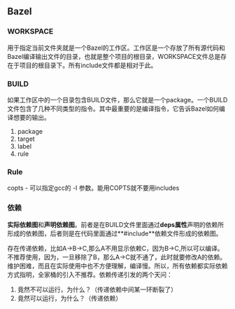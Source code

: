 ## Bazel

### WORKSPACE

用于指定当前文件夹就是一个Bazel的工作区。工作区是一个存放了所有源代码和Bazel编译输出文件的目录，也就是整个项目的根目录，WORKSPACE文件总是存在于项目的根目录下。所有include文件都是相对于此。

### BUILD

如果工作区中的一个目录包含BUILD文件，那么它就是一个package。一个BUILD文件包含了几种不同类型的指令。其中最重要的是编译指令，它告诉Bazel如何编译想要的输出。

1. package
2. target
3. label
4. rule

### Rule

copts - 可以指定gcc的 -I 参数。能用COPTS就不要用includes

### 依赖

**实际依赖图**和**声明依赖图**。前者是在BUILD文件里面通过**deps属性**声明的依赖所形成的依赖图，后者则是在代码里面通过**#include**依赖文件形成的依赖图。

存在传递依赖，比如A->B->C,那么A不用显示依赖C，因为B->C,所以可以编译。不推荐使用，因为，一旦移除了B，那么A->C就不通了，此时就要修改A的依赖。维护困难，而且在实际使用中也不方便理解，编译慢。所以，所有依赖都实际依赖方式指明，全家桶的引入不推荐。依赖传递引发的两个天问：

1. 竟然不可以运行，为什么？（传递依赖中间某一环断裂了）
2. 竟然可以运行，为什么？（传递依赖）



